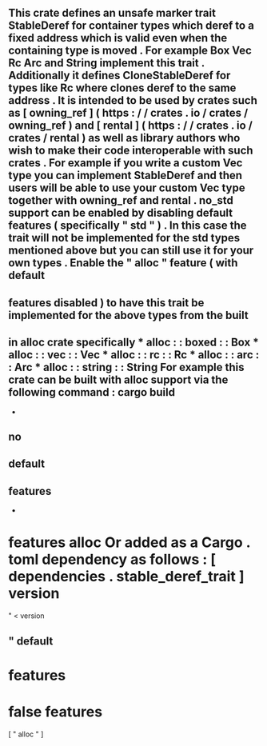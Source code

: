 This
crate
defines
an
unsafe
marker
trait
StableDeref
for
container
types
which
deref
to
a
fixed
address
which
is
valid
even
when
the
containing
type
is
moved
.
For
example
Box
Vec
Rc
Arc
and
String
implement
this
trait
.
Additionally
it
defines
CloneStableDeref
for
types
like
Rc
where
clones
deref
to
the
same
address
.
It
is
intended
to
be
used
by
crates
such
as
[
owning_ref
]
(
https
:
/
/
crates
.
io
/
crates
/
owning_ref
)
and
[
rental
]
(
https
:
/
/
crates
.
io
/
crates
/
rental
)
as
well
as
library
authors
who
wish
to
make
their
code
interoperable
with
such
crates
.
For
example
if
you
write
a
custom
Vec
type
you
can
implement
StableDeref
and
then
users
will
be
able
to
use
your
custom
Vec
type
together
with
owning_ref
and
rental
.
no_std
support
can
be
enabled
by
disabling
default
features
(
specifically
"
std
"
)
.
In
this
case
the
trait
will
not
be
implemented
for
the
std
types
mentioned
above
but
you
can
still
use
it
for
your
own
types
.
Enable
the
"
alloc
"
feature
(
with
default
-
features
disabled
)
to
have
this
trait
be
implemented
for
the
above
types
from
the
built
-
in
alloc
crate
specifically
*
alloc
:
:
boxed
:
:
Box
*
alloc
:
:
vec
:
:
Vec
*
alloc
:
:
rc
:
:
Rc
*
alloc
:
:
arc
:
:
Arc
*
alloc
:
:
string
:
:
String
For
example
this
crate
can
be
built
with
alloc
support
via
the
following
command
:
cargo
build
-
-
no
-
default
-
features
-
-
features
alloc
Or
added
as
a
Cargo
.
toml
dependency
as
follows
:
[
dependencies
.
stable_deref_trait
]
version
=
"
<
version
>
"
default
-
features
=
false
features
=
[
"
alloc
"
]
